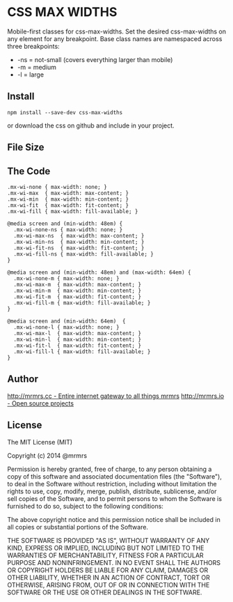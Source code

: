 # CSS MAX WIDTHS

  Mobile-first classes for css-max-widths.
  Set the desired css-max-widths on any element for any breakpoint.
  Base class names are namespaced across three breakpoints:

*  -ns = not-small (covers everything larger than mobile)
*  -m  = medium
*  -l  = large

## Install
```
npm install --save-dev css-max-widths
```
or download the css on github and include in your project.

## File Size


## The Code
```
.mx-wi-none { max-width: none; }
.mx-wi-max  { max-width: max-content; }
.mx-wi-min  { max-width: min-content; }
.mx-wi-fit  { max-width: fit-content; }
.mx-wi-fill { max-width: fill-available; }

@media screen and (min-width: 48em) {
  .mx-wi-none-ns { max-width: none; }
  .mx-wi-max-ns  { max-width: max-content; }
  .mx-wi-min-ns  { max-width: min-content; }
  .mx-wi-fit-ns  { max-width: fit-content; }
  .mx-wi-fill-ns { max-width: fill-available; }
}

@media screen and (min-width: 48em) and (max-width: 64em) {
  .mx-wi-none-m { max-width: none; }
  .mx-wi-max-m  { max-width: max-content; }
  .mx-wi-min-m  { max-width: min-content; }
  .mx-wi-fit-m  { max-width: fit-content; }
  .mx-wi-fill-m { max-width: fill-available; }
}

@media screen and (min-width: 64em)  {
  .mx-wi-none-l { max-width: none; }
  .mx-wi-max-l  { max-width: max-content; }
  .mx-wi-min-l  { max-width: min-content; }
  .mx-wi-fit-l  { max-width: fit-content; }
  .mx-wi-fill-l { max-width: fill-available; }
}

```

## Author

[http://mrmrs.cc - Entire internet gateway to all things mrmrs](http://mrmrs.cc)
[http://mrmrs.io - Open source projects](http://mrmrs.io)

## License

The MIT License (MIT)

Copyright (c) 2014 @mrmrs

Permission is hereby granted, free of charge, to any person obtaining a copy
of this software and associated documentation files (the "Software"), to deal
in the Software without restriction, including without limitation the rights
to use, copy, modify, merge, publish, distribute, sublicense, and/or sell
copies of the Software, and to permit persons to whom the Software is
furnished to do so, subject to the following conditions:

The above copyright notice and this permission notice shall be included in
all copies or substantial portions of the Software.

THE SOFTWARE IS PROVIDED "AS IS", WITHOUT WARRANTY OF ANY KIND, EXPRESS OR
IMPLIED, INCLUDING BUT NOT LIMITED TO THE WARRANTIES OF MERCHANTABILITY,
FITNESS FOR A PARTICULAR PURPOSE AND NONINFRINGEMENT. IN NO EVENT SHALL THE
AUTHORS OR COPYRIGHT HOLDERS BE LIABLE FOR ANY CLAIM, DAMAGES OR OTHER
LIABILITY, WHETHER IN AN ACTION OF CONTRACT, TORT OR OTHERWISE, ARISING FROM,
OUT OF OR IN CONNECTION WITH THE SOFTWARE OR THE USE OR OTHER DEALINGS IN
THE SOFTWARE.

